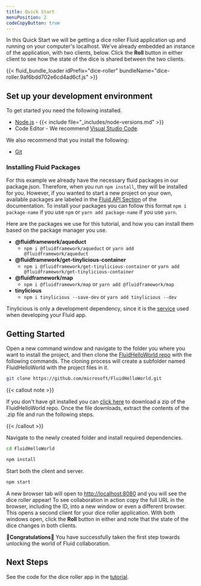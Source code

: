 ```yaml
---
title: Quick Start
menuPosition: 2
codeCopyButton: true
---
```


In this Quick Start we will be getting a dice roller Fluid application up and running on your computer's
localhost. We've already embedded an instance of the application, with two clients, below. Click the **Roll**
button in either client to see how the state of the dice is shared between the two clients.

{{< fluid_bundle_loader idPrefix="dice-roller"
bundleName="dice-roller.9af6bdd702e6cd4ad6cf.js" >}}

## Set up your development environment

To get started you need the following installed.

- [Node.js](https://nodejs.org/en/download) - {{< include file="_includes/node-versions.md" >}}
- Code Editor - We recommend [Visual Studio Code](https://code.visualstudio.com/).

We also recommend that you install the following:

- [Git](https://git-scm.com/downloads)

### Installing Fluid Packages

For this example we already have the necessary fluid packages in our package.json. Therefore, when you run `npm install`, they will be installed for you.
However, if you wanted to start a new project on your own, available packages are labeled in the [Fluid API Section](https://fluidframework.com/apis/) of the documentation. 
To install your packages you can follow this format `npm i package-name` if you use `npm` or `yarn add package-name` if you use `yarn`.

Here are the packages we use for this tutorial, and how you can install them based on the package manager you use.
- **@fluidframework/aqueduct** 
   - `npm i @fluidframework/aqueduct` or `yarn add @fluidframework/aqueduct`
- **@fluidframework/get-tinylicious-container** 
   - `npm i @fluidframework/get-tinylicious-container` or `yarn add @fluidframework/get-tinylicious-container`
- **@fluidframework/map** 
   - `npm i @fluidframework/map` or `yarn add @fluidframework/map`
- **tinylicious**
   - `npm i tinylicious --save-dev` or `yarn add tinylicious --dev`

Tinylicious is only a development dependency, since it is the [service](http://localhost:1313/docs/concepts/service/) used when developing your Fluid app.

## Getting Started

Open a new command window and navigate to the folder you where you want to install the project, and then clone the [FluidHelloWorld repo](https://github.com/microsoft/FluidHelloWorld) with the
following commands. The cloning process will create a subfolder named FluidHelloWorld with the project files in it.

```bash
git clone https://github.com/microsoft/FluidHelloWorld.git
```

{{< callout note >}}

If you don't have git installed you can [click here](https://github.com/microsoft/FluidHelloWorld/archive/main.zip) to
download a zip of the FluidHelloWorld repo. Once the file downloads, extract the contents of the .zip file and run the
following steps.

{{< /callout >}}

Navigate to the newly created folder and install required dependencies.

```bash
cd FluidHelloWorld
```

```bash
npm install
```

Start both the client and server.

```bash
npm start
```

A new browser tab will open to <http://localhost:8080> and you will see the dice roller appear! To see collaboration in
action copy the full URL in the browser, including the ID, into a new window or even a different browser. This opens a
second client for your dice roller application. With both windows open, click the **Roll** button in either and note
that the state of the dice changes in both clients.

🥳**Congratulations**🎉 You have successfully taken the first step towards unlocking the world of Fluid collaboration.

## Next Steps

See the code for the dice roller app in the [tutorial](./tutorial.md).
